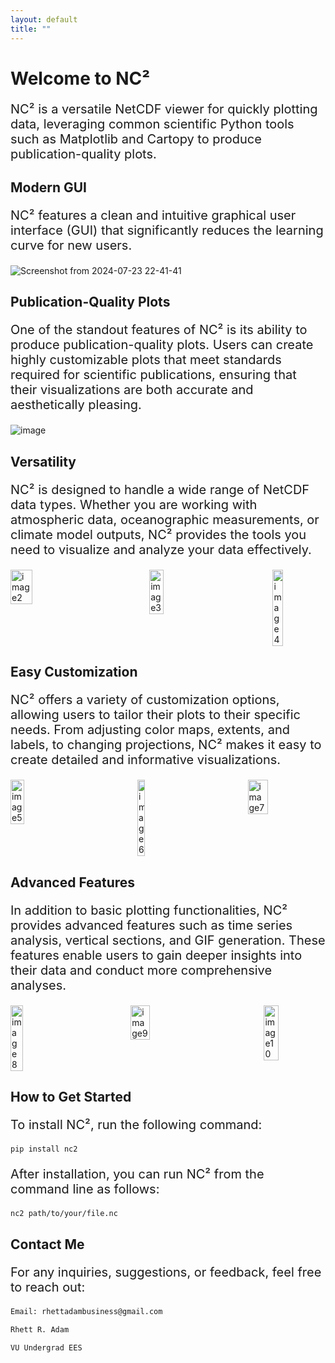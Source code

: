 ```yaml
---
layout: default
title: ""
---
```


# Welcome to NC²
<p style="font-size: 20px;">
NC² is a versatile NetCDF viewer for quickly plotting data, leveraging common scientific Python tools such as Matplotlib and Cartopy to produce publication-quality plots.
</p>

## Modern GUI

<p style="font-size: 20px;">
NC² features a clean and intuitive graphical user interface (GUI) that significantly reduces the learning curve for new users.
</p>

![Screenshot from 2024-07-23 22-41-41](https://github.com/user-attachments/assets/6a7d6af4-5c5b-495b-92e0-08599935cb88)

## Publication-Quality Plots

<p style="font-size: 20px;">
One of the standout features of NC² is its ability to produce publication-quality plots. Users can create highly customizable plots that meet standards required for scientific publications, ensuring that their visualizations are both accurate and aesthetically pleasing.
</p>

![image](https://github.com/user-attachments/assets/bac82fe2-6913-4ac6-9728-333896339630)

## Versatility

<p style="font-size: 20px;">
NC² is designed to handle a wide range of NetCDF data types. Whether you are working with atmospheric data, oceanographic measurements, or climate model outputs, NC² provides the tools you need to visualize and analyze your data effectively.
</p>

<div style="display: flex; justify-content: flex-start;">
  <img src="https://github.com/user-attachments/assets/0ae72be5-14ca-4e88-b48d-4e8f91e183ef" alt="image2" style="width: 28.9%; height: 10%; margin-right: 100px;">
  <img src="https://github.com/user-attachments/assets/269bfaeb-5bcb-4d30-8e7c-565e25ad635c" alt="image3" style="width: 23%; height: 10%; margin-right: 100px;">
  <img src="https://github.com/user-attachments/assets/5c1540ba-0f23-4741-9716-a1b9ddf4030e" alt="image4" style="width: 20%; height: 10%;">
</div>

## Easy Customization

<p style="font-size: 20px;">
NC² offers a variety of customization options, allowing users to tailor their plots to their specific needs. From adjusting color maps, extents, and labels, to changing projections, NC² makes it easy to create detailed and informative visualizations.
</p>

<div style="display: flex; justify-content: flex-start;">
    <img src="https://github.com/user-attachments/assets/baa4914f-adeb-43a4-81ee-f6d5fccd7197" alt="image5" style="width: 21.5%; height: 10%; margin-right: 100px;">
    <img src="https://github.com/user-attachments/assets/51d66a4b-b72b-40a4-b7f0-48da89e262a4" alt="image6" style="width: 16%; height: 10%; margin-right: 100px;">
    <img src="https://github.com/user-attachments/assets/712fca59-c475-411b-a61d-f88a3724ac51" alt="image7" style="width: 26%; height: 10%;">
</div>

## Advanced Features

<p style="font-size: 20px;">
In addition to basic plotting functionalities, NC² provides advanced features such as time series analysis, vertical sections, and GIF generation. These features enable users to gain deeper insights into their data and conduct more comprehensive analyses.
</p>

<div style="display: flex; justify-content: flex-start;">
    <img src="https://github.com/user-attachments/assets/ec672dcf-3fc6-4c0b-aaa5-6b7317d3e6b6" alt="image8" style="width: 22%; height: 10%; margin-right: 100px;">
    <img src="https://github.com/user-attachments/assets/4f6b9fcd-8c34-4157-88c0-92f1ea3cf165" alt="image9" style="width: 27%; height: 10%; margin-right: 100px;">
    <img src="https://github.com/user-attachments/assets/fcb30578-0d7f-45b6-b8af-87b3ade4c84b" alt="image10" style="width: 23.5%; height: 10%;">
</div>

## How to Get Started

<p style="font-size: 20px;">
To install NC², run the following command:
</p>

```sh
pip install nc2
```

<p style="font-size: 20px;">
After installation, you can run NC² from the command line as follows:
</p>

```sh
nc2 path/to/your/file.nc
```

## Contact Me

<p style="font-size: 20px;">
For any inquiries, suggestions, or feedback, feel free to reach out:
</p>

```sh
Email: rhettadambusiness@gmail.com

Rhett R. Adam

VU Undergrad EES
```


   
  
